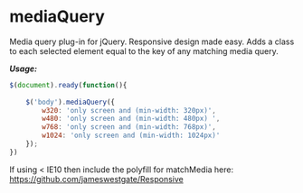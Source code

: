mediaQuery
==========

Media query plug-in for jQuery. Responsive design made easy. Adds a class to each selected element equal to the key of any matching media query. 


***Usage:***

```javascript
$(document).ready(function(){
	
	$('body').mediaQuery({
		w320: 'only screen and (min-width: 320px)',
		w480: 'only screen and (min-width: 480px) ',
		w768: 'only screen and (min-width: 768px)',
		w1024: 'only screen and (min-width: 1024px)'
	});
})
```

If using < IE10 then include the polyfill for matchMedia here: https://github.com/jameswestgate/Responsive
